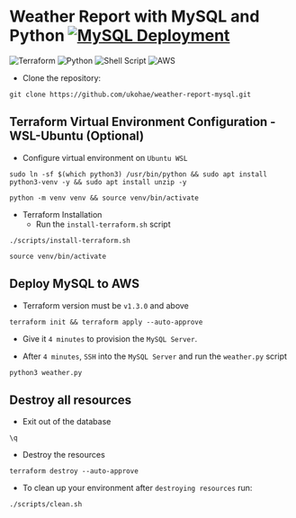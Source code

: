 # Weather Report with MySQL and Python [![MySQL Deployment](https://github.com/ukohae/weather-report-mysql/actions/workflows/pipeline.yml/badge.svg)](https://github.com/ukohae/weather-report-mysql/actions/workflows/pipeline.yml)

![Terraform](https://img.shields.io/badge/terraform-%235835CC.svg?style=for-the-badge&logo=terraform&logoColor=white) 
![Python](https://img.shields.io/badge/python-3670A0?style=for-the-badge&logo=python&logoColor=ffdd54) 
![Shell Script](https://img.shields.io/badge/shell_script-%23121011.svg?style=for-the-badge&logo=gnu-bash&logoColor=white) 
![AWS](https://img.shields.io/badge/AWS-%23FF9900.svg?style=for-the-badge&logo=amazon-aws&logoColor=white)

- Clone the repository:
```
git clone https://github.com/ukohae/weather-report-mysql.git
```
## Terraform Virtual Environment Configuration - WSL-Ubuntu (Optional)
- Configure virtual environment on `Ubuntu WSL`
```
sudo ln -sf $(which python3) /usr/bin/python && sudo apt install python3-venv -y && sudo apt install unzip -y
```

```
python -m venv venv && source venv/bin/activate
```

- Terraform Installation
    - Run the `install-terraform.sh` script
```
./scripts/install-terraform.sh 
```
```
source venv/bin/activate
```


## Deploy MySQL to AWS
- Terraform version must be `v1.3.0` and above
```
terraform init && terraform apply --auto-approve
```
- Give it `4 minutes` to provision the `MySQL Server`.

- After `4 minutes`, `SSH` into the `MySQL Server` and run the `weather.py` script
```
python3 weather.py
```

## Destroy all resources
- Exit out of the database
```
\q
```
- Destroy the resources
```
terraform destroy --auto-approve
```

- To clean up your environment after `destroying resources` run:
```
./scripts/clean.sh
```